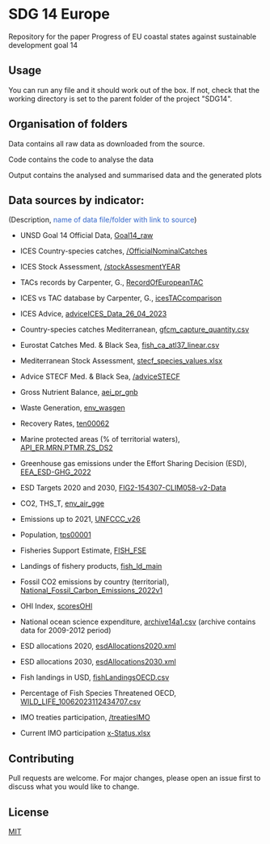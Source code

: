 # SDG 14 Europe

Repository for the paper Progress of EU coastal states against sustainable development goal 14

## Usage

You can run any file and it should work out of the box. If not, check that the working directory is set to the parent folder of the project "SDG14". 

## Organisation of folders

Data contains all raw data as downloaded from the source.

Code contains the code to analyse the data

Output contains the analysed and summarised data and the generated plots

## Data sources by indicator:
(Description, <span style="color:#3366CC">name of data file/folder with link to source</span>)

* UNSD Goal 14 Official Data, [Goal14_raw](https://unstats.un.org/sdgs/dataportal/database) 

* ICES Country-species catches, [/OfficialNominalCatches](https://www.ices.dk/data/dataset-collections/Pages/Fish-catch-and-stock-assessment.aspx) 

* ICES Stock Assessment, [/stockAssesmentYEAR](https://standardgraphs.ices.dk/stockList.aspx) 

* TACs records by Carpenter, G., [RecordOfEuropeanTAC](https://griffincarpenter.org/reports/european-fishing-quotas-2001-2021/) 

* ICES vs TAC database by Carpenter, G., [icesTACcomparison](https://neweconomics.org/campaigns/landing-the-blame) 

* ICES Advice, [adviceICES_Data_26_04_2023](https://asd.ices.dk/AdviceList)

* Country-species catches Mediterranean, [gfcm_capture_quantity.csv](https://www.fao.org/fishery/statistics-query/en/gfcm_capture/gfcm_capture_quantity)

* Eurostat Catches Med. & Black Sea, [fish_ca_atl37_linear.csv](https://ec.europa.eu/eurostat/databrowser/view/FISH_CA_ATL37/)

* Mediterranean Stock Assessment, [stecf_species_values.xlsx](https://stecf.jrc.ec.europa.eu/dd/medbs/stockassessment)

* Advice STECF Med. & Black Sea, [/adviceSTECF](https://stecf.jrc.ec.europa.eu/reports/medbs)

* Gross Nutrient Balance, [aei_pr_gnb](https://ec.europa.eu/eurostat/databrowser/view/AEI_PR_GNB__custom_153613/) 

* Waste Generation, [env_wasgen](https://ec.europa.eu/eurostat/databrowser/view/ENV_WASGEN/) 

* Recovery Rates, [ten00062](https://ec.europa.eu/eurostat/databrowser/view/ten00062/default/table?lang=en) 

* Marine protected areas (% of territorial waters), [API_ER.MRN.PTMR.ZS_DS2](https://data.worldbank.org/indicator/ER.MRN.PTMR.ZS) 

* Greenhouse gas emissions under the Effort Sharing Decision (ESD), [EEA_ESD-GHG_2022](https://www.eea.europa.eu/data-and-maps/data/esd-4) 

* ESD Targets 2020 and 2030, [FIG2-154307-CLIM058-v2-Data](https://www.eea.europa.eu/data-and-maps/figures/national-progress-towards-greenhouse-gas)

* CO2, THS_T, [env_air_gge](https://ec.europa.eu/eurostat/databrowser/view/ENV_AIR_GGE/) 

* Emissions up to 2021, [UNFCCC_v26](https://www.eea.europa.eu/en/datahub/datahubitem-view/3b7fe76c-524a-439a-bfd2-a6e4046302a2)

* Population, [tps00001](https://ec.europa.eu/eurostat/databrowser/view/tps00001/)

* Fisheries Support Estimate, [FISH_FSE](https://stats.oecd.org/Index.aspx?DataSetCode=FISH_FSE) 

* Landings of fishery products, [fish_ld_main](https://ec.europa.eu/eurostat/databrowser/view/FISH_LD_MAIN/)

* Fossil CO2 emissions by country (territorial), [National_Fossil_Carbon_Emissions_2022v1](https://globalcarbonbudget.org/carbonbudget/) 

* OHI Index, [scoresOHI](https://oceanhealthindex.org/global-scores/data-download/) 

* National ocean science expenditure, [archive14a1.csv](https://unstats.un.org/sdgs/indicators/database/archive) (archive contains data for 2009-2012 period)

* ESD allocations 2020, [esdAllocations2020.xml](https://ec.europa.eu/clima/ets/esdAllocations.do?languageCode=en&esdRegistry=-1&esdYear=&search=Search&currentSortSettings=)

* ESD allocations 2030, [esdAllocations2030.xml](https://eur-lex.europa.eu/legal-content/EN/TXT/HTML/?uri=CELEX:32020D2126)

* Fish landings in USD, [fishLandingsOECD.csv](https://data.oecd.org/fish/fish-landings.htm)

* Percentage of Fish Species Threatened OECD, [WILD_LIFE_10062023112434707.csv](https://stats.oecd.org/Index.aspx?DataSetCode=WILD_LIFE#)

* IMO treaties participation, [/treatiesIMO](https://gisis.imo.org/Public/ST/Ratification.aspx?)

* Current IMO participation [x-Status.xlsx](https://www.imo.org/en/About/Conventions/Pages/StatusOfConventions.aspx)

## Contributing

Pull requests are welcome. For major changes, please open an issue first
to discuss what you would like to change.

## License

[MIT](https://choosealicense.com/licenses/mit/)